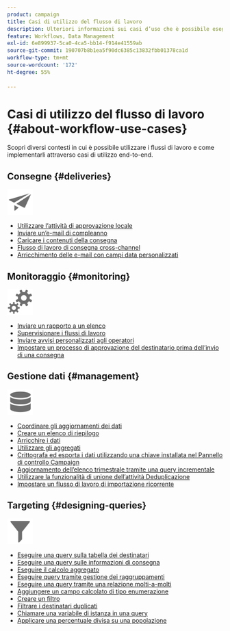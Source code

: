 ```yaml
---
product: campaign
title: Casi di utilizzo del flusso di lavoro
description: Ulteriori informazioni sui casi d’uso che è possibile eseguire utilizzando i flussi di lavoro di Campaign
feature: Workflows, Data Management
exl-id: 6e899937-5ca0-4ca5-bb14-f914e41559ab
source-git-commit: 190707b8b1ea5f90dc6385c13832fbb01378ca1d
workflow-type: tm+mt
source-wordcount: '172'
ht-degree: 55%

---
```


# Casi di utilizzo del flusso di lavoro {#about-workflow-use-cases}

Scopri diversi contesti in cui è possibile utilizzare i flussi di lavoro e come implementarli attraverso casi di utilizzo end-to-end.

## Consegne {#deliveries}

<img src="assets/do-not-localize/icon_send.svg" width="60px">

* [Utilizzare l’attività di approvazione locale](local-approval-activity.md)
* [Inviare un’e-mail di compleanno](send-a-birthday-email.md)
* [Caricare i contenuti della consegna](load-delivery-content.md)
* [Flusso di lavoro di consegna cross-channel](cross-channel-delivery-workflow.md)
* [Arricchimento delle e-mail con campi data personalizzati](email-enrichment-with-custom-date-fields.md)

## Monitoraggio {#monitoring}

<img src="assets/do-not-localize/icon_monitoring.svg" width="60px">

* [Inviare un rapporto a un elenco](send-a-report-to-a-list.md)
* [Supervisionare i flussi di lavoro](workflow-supervision.md)
* [Inviare avvisi personalizzati agli operatori](send-alerts-to-operators.md)
* [Impostare un processo di approvazione del destinatario prima dell’invio di una consegna](local-approval-activity.md)

## Gestione dati {#management}

<img src="assets/do-not-localize/icon_manage.svg" width="60px">

* [Coordinare gli aggiornamenti dei dati](coordinate-data-updates.md)
* [Creare un elenco di riepilogo](create-a-summary-list.md)
* [Arricchire i dati](enrich-data.md)
* [Utilizzare gli aggregati](using-aggregates.md)
* [Crittografa ed esporta i dati utilizzando una chiave installata nel Pannello di controllo Campaign](use-workflow-data.md#use-case-gpg-encrypt)
* [Aggiornamento dell’elenco trimestrale tramite una query incrementale](quarterly-list-update.md)
* [Utilizzare la funzionalità di unione dell’attività Deduplicazione](deduplication-merge.md)
* [Impostare un flusso di lavoro di importazione ricorrente](recurring-import-workflow.md)

## Targeting {#designing-queries}

<img src="assets/do-not-localize/icon_filter.svg" width="60px">

* [Eseguire una query sulla tabella dei destinatari](querying-recipient-table.md)
* [Eseguire una query sulle informazioni di consegna](query-delivery-info.md)
* [Eseguire il calcolo aggregato](compute-aggregates.md)
* [Eseguire query tramite gestione dei raggruppamenti](query-grouping-management.md)
* [Eseguire una query tramite una relazione molti-a-molti](query-many-to-many-relationship.md)
* [Aggiungere un campo calcolato di tipo enumerazione](adding-enumeration-type-calculated-field.md)
* [Creare un filtro](create-a-filter.md)
* [Filtrare i destinatari duplicati](filter-duplicated-recipients.md)
* [Chiamare una variabile di istanza in una query](javascript-scripts-and-templates.md#calling-an-instance-variable-in-a-query)
* [Applicare una percentuale divisa su una popolazione](javascript-scripts-and-templates.md#example)
